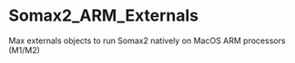 # Somax2_ARM_Externals
Max externals objects to run Somax2 natively on MacOS ARM processors (M1/M2)
